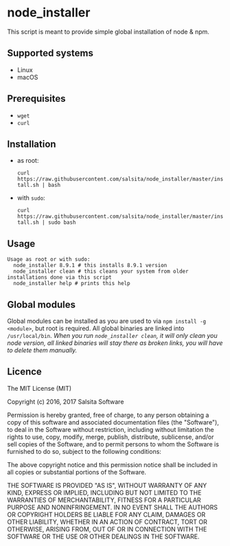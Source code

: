 # node_installer

This script is meant to provide simple global installation of node & npm.

## Supported systems

* Linux
* macOS

## Prerequisites

* `wget`
* `curl`

## Installation

* as root:

  `curl https://raw.githubusercontent.com/salsita/node_installer/master/install.sh | bash`

* with `sudo`:

  `curl https://raw.githubusercontent.com/salsita/node_installer/master/install.sh | sudo bash`

## Usage

```
Usage as root or with sudo:
  node_installer 8.9.1 # this installs 8.9.1 version
  node_installer clean # this cleans your system from older installations done via this script
  node_installer help # prints this help
```

## Global modules

Global modules can be installed as you are used to via `npm install -g <module>`, but root is required.
All global binaries are linked into `/usr/local/bin`.
*When you run `node_installer clean`, it will only clean you node version, all linked binaries will stay there as broken links,
you will have to delete them manually.*

## Licence

The MIT License (MIT)

Copyright (c) 2016, 2017 Salsita Software

Permission is hereby granted, free of charge, to any person obtaining a copy
of this software and associated documentation files (the "Software"), to deal
in the Software without restriction, including without limitation the rights
to use, copy, modify, merge, publish, distribute, sublicense, and/or sell
copies of the Software, and to permit persons to whom the Software is
furnished to do so, subject to the following conditions:

The above copyright notice and this permission notice shall be included in all
copies or substantial portions of the Software.

THE SOFTWARE IS PROVIDED "AS IS", WITHOUT WARRANTY OF ANY KIND, EXPRESS OR
IMPLIED, INCLUDING BUT NOT LIMITED TO THE WARRANTIES OF MERCHANTABILITY,
FITNESS FOR A PARTICULAR PURPOSE AND NONINFRINGEMENT. IN NO EVENT SHALL THE
AUTHORS OR COPYRIGHT HOLDERS BE LIABLE FOR ANY CLAIM, DAMAGES OR OTHER
LIABILITY, WHETHER IN AN ACTION OF CONTRACT, TORT OR OTHERWISE, ARISING FROM,
OUT OF OR IN CONNECTION WITH THE SOFTWARE OR THE USE OR OTHER DEALINGS IN THE
SOFTWARE.
